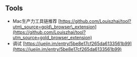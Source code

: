 ## Tools

* Mac生产力工具链推荐 [https://github.com/Louiszhai/tool?utm\_source=gold\_browser\_extension](https://github.com/Louiszhai/tool?utm_source=gold_browser_extension)
* 调试 [https://juejin.im/entry/5be8e17cf265da6133561b99](https://juejin.im/entry/5be8e17cf265da6133561b99)



